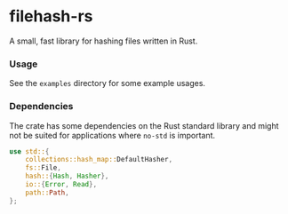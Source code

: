 # filehash-rs
A small, fast library for hashing files written in Rust.

### Usage
See the `examples` directory for some example usages.

### Dependencies
The crate has some dependencies on the Rust standard library and might not be suited for applications where `no-std` is important.
```rust
use std::{
    collections::hash_map::DefaultHasher,
    fs::File,
    hash::{Hash, Hasher},
    io::{Error, Read},
    path::Path,
};
```
